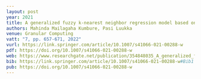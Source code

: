 ```yaml
---
layout: post
year: 2021
title: A generalized fuzzy k-nearest neighbor regression model based on Minkowski distance
authors: Mahinda Mailagaha Kumbure, Pasi Luukka
venue: Granular Computing
vatt: "7, pp. 657-671, 2022"
vurl: https://link.springer.com/article/10.1007/s41066-021-00288-w
pdf: https://doi.org/10.1007/s41066-021-00288-w
web: https://www.researchgate.net/publication/354848035_A_generalized_fuzzy_k-nearest_neighbor_regression_model_based_on_Minkowski_distance
bib: https://link.springer.com/article/10.1007/s41066-021-00288-w#Bib1
pub: https://doi.org/10.1007/s41066-021-00288-w
---
```


